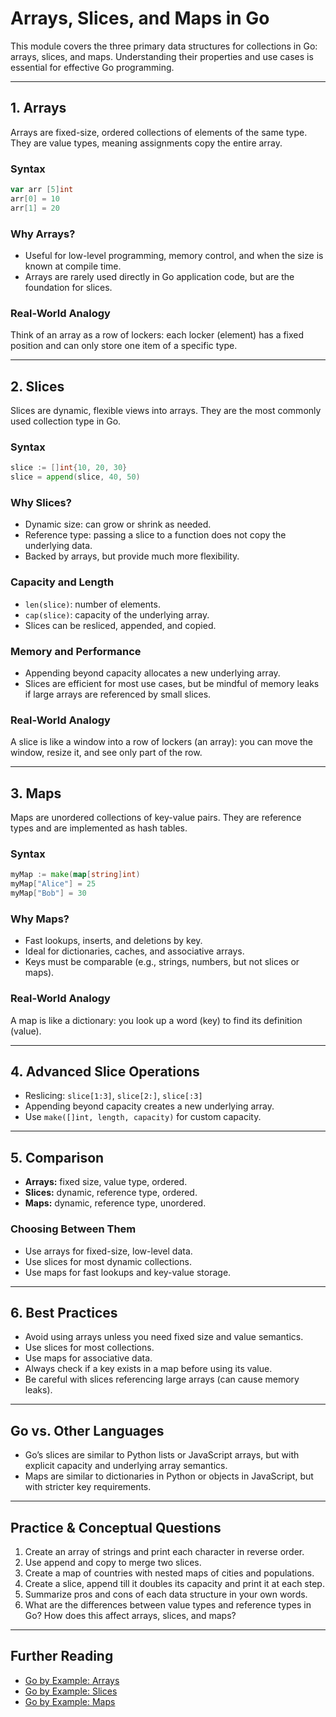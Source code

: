 # Arrays, Slices, and Maps in Go

This module covers the three primary data structures for collections in Go: arrays, slices, and maps. Understanding their properties and use cases is essential for effective Go programming.

---

## 1. Arrays
Arrays are fixed-size, ordered collections of elements of the same type. They are value types, meaning assignments copy the entire array.

### Syntax
```go
var arr [5]int
arr[0] = 10
arr[1] = 20
```

### Why Arrays?
- Useful for low-level programming, memory control, and when the size is known at compile time.
- Arrays are rarely used directly in Go application code, but are the foundation for slices.

### Real-World Analogy
Think of an array as a row of lockers: each locker (element) has a fixed position and can only store one item of a specific type.

---

## 2. Slices
Slices are dynamic, flexible views into arrays. They are the most commonly used collection type in Go.

### Syntax
```go
slice := []int{10, 20, 30}
slice = append(slice, 40, 50)
```

### Why Slices?
- Dynamic size: can grow or shrink as needed.
- Reference type: passing a slice to a function does not copy the underlying data.
- Backed by arrays, but provide much more flexibility.

### Capacity and Length
- `len(slice)`: number of elements.
- `cap(slice)`: capacity of the underlying array.
- Slices can be resliced, appended, and copied.

### Memory and Performance
- Appending beyond capacity allocates a new underlying array.
- Slices are efficient for most use cases, but be mindful of memory leaks if large arrays are referenced by small slices.

### Real-World Analogy
A slice is like a window into a row of lockers (an array): you can move the window, resize it, and see only part of the row.

---

## 3. Maps
Maps are unordered collections of key-value pairs. They are reference types and are implemented as hash tables.

### Syntax
```go
myMap := make(map[string]int)
myMap["Alice"] = 25
myMap["Bob"] = 30
```

### Why Maps?
- Fast lookups, inserts, and deletions by key.
- Ideal for dictionaries, caches, and associative arrays.
- Keys must be comparable (e.g., strings, numbers, but not slices or maps).

### Real-World Analogy
A map is like a dictionary: you look up a word (key) to find its definition (value).

---

## 4. Advanced Slice Operations
- Reslicing: `slice[1:3]`, `slice[2:]`, `slice[:3]`
- Appending beyond capacity creates a new underlying array.
- Use `make([]int, length, capacity)` for custom capacity.

---

## 5. Comparison
- **Arrays:** fixed size, value type, ordered.
- **Slices:** dynamic, reference type, ordered.
- **Maps:** dynamic, reference type, unordered.

### Choosing Between Them
- Use arrays for fixed-size, low-level data.
- Use slices for most dynamic collections.
- Use maps for fast lookups and key-value storage.

---

## 6. Best Practices
- Avoid using arrays unless you need fixed size and value semantics.
- Use slices for most collections.
- Use maps for associative data.
- Always check if a key exists in a map before using its value.
- Be careful with slices referencing large arrays (can cause memory leaks).

---

## Go vs. Other Languages
- Go’s slices are similar to Python lists or JavaScript arrays, but with explicit capacity and underlying array semantics.
- Maps are similar to dictionaries in Python or objects in JavaScript, but with stricter key requirements.

---

## Practice & Conceptual Questions
1. Create an array of strings and print each character in reverse order.
2. Use append and copy to merge two slices.
3. Create a map of countries with nested maps of cities and populations.
4. Create a slice, append till it doubles its capacity and print it at each step.
5. Summarize pros and cons of each data structure in your own words.
6. What are the differences between value types and reference types in Go? How does this affect arrays, slices, and maps?

---

## Further Reading
- [Go by Example: Arrays](https://gobyexample.com/arrays)
- [Go by Example: Slices](https://gobyexample.com/slices)
- [Go by Example: Maps](https://gobyexample.com/maps) 